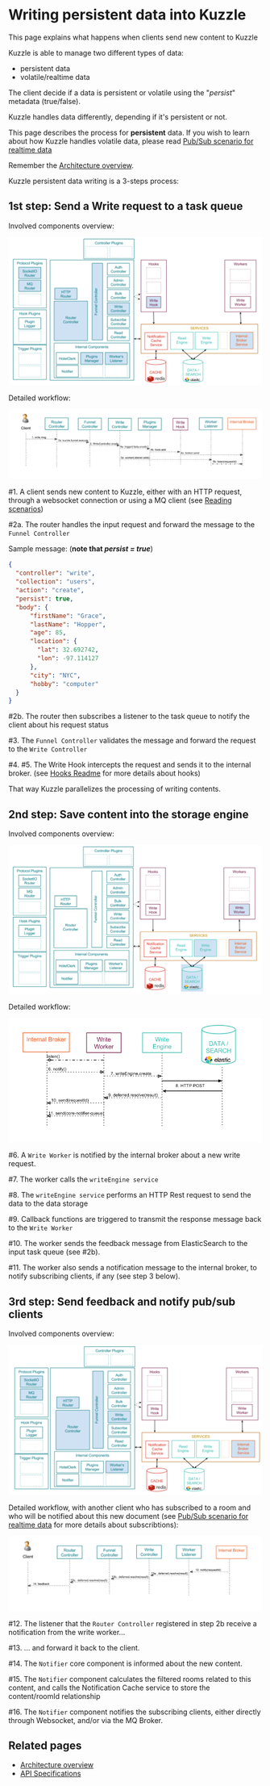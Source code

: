 # Writing persistent data into Kuzzle

This page explains what happens when clients send new content to Kuzzle

Kuzzle is able to manage two different types of data:
* persistent data
* volatile/realtime data

The client decide if a data is persistent or volatile using the "_persist_" metadata (true/false).

Kuzzle handles data differently, depending if it's persistent or not.


This page describes the process for **persistent** data. If you wish to learn about how Kuzzle handles volatile data, please read [Pub/Sub scenario for realtime data](pubsub.md)

Remember the [Architecture overview](../architecture.md).

Kuzzle persistent data writing is a 3-steps process:

## 1st step: Send a Write request to a task queue

Involved components overview:

![persistence_overview1](../images/kuzzle_persistence_scenario_overview1.png)

Detailed workflow:

![persistence_scenario_details1](../images/kuzzle_persistence_scenario_details1.png)

\#1. A client sends new content to Kuzzle, either with an HTTP request, through a websocket connection or using a MQ client (see [Reading scenarios](README.md#Reading-content-from-Kuzzle))

\#2a. The router handles the input request and forward the message to the ```Funnel Controller```

Sample message: (**note that _persist = true_**)

```json
{
  "controller": "write",
  "collection": "users",
  "action": "create",
  "persist": true,
  "body": {
      "firstName": "Grace",
      "lastName": "Hopper",
      "age": 85,
      "location": {
        "lat": 32.692742,
        "lon": -97.114127
      },
      "city": "NYC",
      "hobby": "computer"
  }
}
```

\#2b. The router then subscribes a listener to the task queue to notify the client about his request status

\#3. The ```Funnel Controller``` validates the message and forward the request to the ```Write Controller```

\#4. \#5. The Write Hook intercepts the request and sends it to the internal broker. (see [Hooks Readme](../../lib/hooks/README.md) for more details about hooks)

That way Kuzzle parallelizes the processing of writing contents.

## 2nd step: Save content into the storage engine

Involved components overview:

![persistence_overview2](../images/kuzzle_persistence_scenario_overview2.png)

Detailed workflow:

![persistence_scenario_details2](../images/kuzzle_persistence_scenario_details2.png)

\#6. A ```Write Worker``` is notified by the internal broker about a new write request.

\#7. The worker calls the ```writeEngine service```

\#8. The ```writeEngine service``` performs an HTTP Rest request to send the data to the data storage

\#9. Callback functions are triggered to transmit the response message back to the ```Write Worker```

\#10. The worker sends the feedback message from ElasticSearch to the input task queue (see \#2b).

\#11. The worker also sends a notification message to the internal broker, to notify subscribing clients, if any (see step 3 below).

## 3rd step: Send feedback and notify pub/sub clients

Involved components overview:

![persistence_overview3](../images/kuzzle_persistence_scenario_overview3.png)

Detailed workflow, with another client who has subscribed to a room and who will be notified about this new document (see [Pub/Sub scenario for realtime data](pubsub.md) for more details about subscribtions):

![persistence_scenario_details3](../images/kuzzle_persistence_scenario_details3.png)

\#12. The listener that the ```Router Controller``` registered in step 2b receive a notification from the write worker...

\#13. ... and forward it back to the client.

\#14. The ```Notifier``` core component is informed about the new content.

\#15. The ```Notifier``` component calculates the filtered rooms related to this content, and calls the Notification Cache service to store the content/roomId relationship

\#16. The ```Notifier``` component notifies the subscribing clients, either directly through Websocket, and/or via the MQ Broker.


## Related pages

* [Architecture overview](../architecture.md)
* [API Specifications](../README.md#api-specifications)

